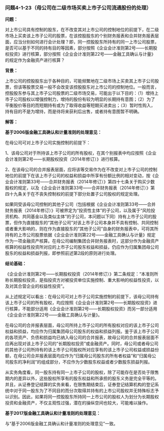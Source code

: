 ### 问题4-1-23（母公司在二级市场买卖上市子公司流通股份的处理）

**问题：**

对上市公司具有控制的股东，在不改变其对上市公司的控制地位的前提下，在二级市场上买卖该上市子公司的股票，在该控股股东的个别财务报表和合并财务报表层面，应当分别如何进行会计处理？即，同一控股股东所持有的同一上市公司股票，是否可以基于不同的持有目的等因素，部分按照《企业会计准则第2号——长期股权投资》进行核算，部分按照《企业会计准则第22号——金融工具确认与计量》的规定作为金融资产进行核算？

**背景：**

上市公司的控股股东出于各种目的，可能频繁地在二级市场上买卖其上市子公司股票，但该等股票交易一般不会改变该控股股东对上市公司的控制地位。一般而言，控股股东参与其上市子公司股票的二级市场交易，可能出于以下目的：（1）增持上市子公司股权以增强控制力，增持的股份有较为明显的长期持有意图；（2）为了平衡股价等目的而短期持有或为了取得收益等短期买进卖出；（3）暂时性购入，持有目的不是为增持，而是待将来获利后出售，或者持有意图暂不明确。

**解答：**

**基于2006版金融工具确认和计量准则的处理意见：**

在母公司可对上市子公司实施控制的前提下：

1、该母公司对于所持该上市子公司的所有股权，在其个别报表中均应按照《企业会计准则第2号——长期股权投资（2014年修订）》进行核算。

2、在该母公司的合并报表层面，应将该等交易作为在不改变对上市子公司的控制地位的前提下在该上市子公司的权益和损益中所享有份额比例的相对变动，按《企业会计准则第33号——合并财务报表（2014年修订）》第四十七条关于购买少数股权的规定，以及《企业会计准则第33号——合并财务报表（2014年修订）》第四十九条关于在不丧失控制权的前提下部分处置子公司股权的规定处理。

如果同受该母公司控制的其他子公司（包括根据《企业会计准则第33号——合并财务报表（2014年修订）》可被界定为“投资性主体”的子公司，以及属于“风险投资机构、共同基金以及类似主体”的子公司，本问题以下同）持有上市子公司的股票，但作为直接股东的“其他子公司”对该上市子公司本身并不具有控制、共同控制或者重大影响的，则在作为直接股东的“其他子公司”自身的财务报表中，可将其所持有的上市公司股票依据《企业会计准则第22号——金融工具确认与计量》规定作为一项金融资产核算。在母公司编制集团合并财务报表时，这部分作为金融资产核算的权益性投资所对应的上市子公司股东权益和损益，仍应作为归属集团母公司股东的权益和损益列报，即参照前述第2段的原则进行处理。

**结论基础：**

《企业会计准则第2号——长期股权投资（2014年修订）》第二条规定：“本准则所称长期股权投资，是指投资方对被投资单位实施控制、重大影响的权益性投资，以及对其合营企业的权益性投资”。

从上述规定可以看出：在母公司可对上市子公司实施控制的前提下，该母公司持有该上市子公司的所有股权，均应按照《企业会计准则第2号——长期股权投资》进行核算，不能部分适用《企业会计准则第2号——长期股权投资》而另一部分适用《企业会计准则第22号——金融工具确认与计量》。

在母公司的合并报表层面，母公司所持上市子公司的所有股权对应的该上市子公司权益和损益，均应作为归属集团母公司股东的权益和损益列报。鉴于该上市子公司的各项资产、负债和损益均已纳入母公司的合并报表，故母公司的合并报表层面不应再出现对该上市子公司的“长期股权投资”或金融资产。同时，母公司或者母公司的其他子公司所持有的该上市子公司股权所对应享有的该上市子公司权益或损益份额，在母公司合并报表层面均应作为“归属母公司股东的所有者权益”和“归属母公司股东的净利润”的组成部分，不应作为少数股东权益或者少数股东损益列报。

从实务角度看，同一股东持有同一上市子公司的股权，除了可能存在是否处于限售期内的差异以外，这些股权所享有的股东权益和所承担的股东义务是完全平等的。并且，从证券登记结算的实务来看，在限售期结束后，证券登记结算机构的登记系统中对于同一股东为了不同目的而分次取得并持有的上市公司股权并无特殊标志予以识别。因此，如果将同一控股股东所持同一上市公司的股权人为划分为长期股权投资和金融资产，不仅主观性过强，潜在的操纵空间也较大，可能难以操作。

**基于2017版金融工具确认和计量准则的处理意见：**

与“基于2006版金融工具确认和计量准则的处理意见”一致。